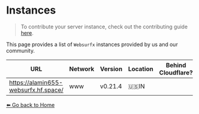 # Instances 

> To contribute your server instance, check out the contributing guide [here](https://github.com/neon-mmd/websurfx/blob/HEAD/CONTRIBUTING.md).

This page provides a list of `Websurfx` instances provided by us and our community. 

|URL|Network|Version|Location|Behind Cloudflare?|Maintained By|TLS|IPv6|Comment|
|-|-|-|-|-|-|-|-|-|
|https://alamin655-websurfx.hf.space/|www|v0.21.4|🇺🇸IN||[websurfx project](https://github.com/neon-mmd/websurfx)|✅|||


[⬅️ Go back to Home](./README.md)
